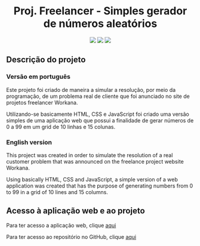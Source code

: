 <h1 align="center"> Proj. Freelancer - Simples gerador de números aleatórios </h1>

<p align="center">
<img src="https://img.shields.io/badge/Version-2.0-green"/>
<img src="https://img.shields.io/badge/Status-finished-green"/>
<img src="https://img.shields.io/badge/Difficulty-beginner--intermediary-blue"/>
</p>

<h2 align="left">Descrição do projeto</h2>
<h3 align="left">Versão em português</h3>
<p text-align="justify">Este projeto foi criado de maneira a simular a resolução, por meio da programação, de um problema real de cliente que foi anunciado no site de projetos freelancer Workana.</p>
<p text-align="justify">Utilizando-se basicamente HTML, CSS e JavaScript foi criado uma versão simples de uma aplicação web que possui a finalidade de gerar números de 0 a 99 em um grid de 10 linhas e 15 colunas.</p>

<h3 align="left">English version</h3>
<p text-align="justify">
This project was created in order to simulate the resolution of a real customer problem that was announced on the freelance project website Workana.</p>
<p text-align="justify">
Using basically HTML, CSS and JavaScript, a simple version of a web application was created that has the purpose of generating numbers from 0 to 99 in a grid of 10 lines and 15 columns.</p>

<h2 align="left">Acesso à aplicação web e ao projeto</h2>
<p text-align="justify">
Para ter acesso a aplicação web, clique <a href="https://douglasmardegan.github.io/Portfolio/freelancer_numberGenerator/">aqui</a></p>
<p text-align="justify">
Para ter acesso ao repositório no GitHub, clique <a href="https://github.com/douglasmardegan/Portfolio/tree/main/freelancer_numberGenerator">aqui</a></p>

